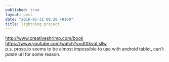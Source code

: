 ```yaml
---
published: true
layout: post
date: "2016-01-31 08:28 +0100"
title: lightning project
---
```


<http://www.creativeshrimp.com/book>  
<https://www.youtube.com/watch?v=dtXkvqLsllw>  
p.s. prose.io seems to be almost impossible to use with android tablet, can't _paste_ url for some reason.
